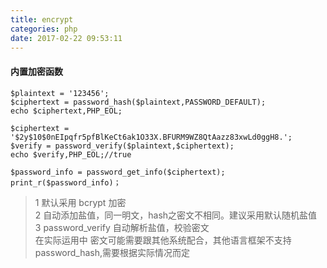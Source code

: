 ```yaml
---
title: encrypt
categories: php
date: 2017-02-22 09:53:11
---
```




#### 内置加密函数

	$plaintext = '123456';
	$ciphertext = password_hash($plaintext,PASSWORD_DEFAULT);
	echo $ciphertext,PHP_EOL;
	
	$ciphertext = '$2y$10$0nEIpqfr5pfBlKeCt6ak1O33X.BFURM9WZ8QtAazz83xwLd0ggH8.';
	$verify = password_verify($plaintext,$ciphertext);
	echo $verify,PHP_EOL;//true
	
	$password_info = password_get_info($ciphertext);
	print_r($password_info)；

 
> 1 默认采用 bcrypt 加密  
  2 自动添加盐值，同一明文，hash之密文不相同。建议采用默认随机盐值  
  3 password_verify 自动解析盐值，校验密文  
  在实际运用中 密文可能需要跟其他系统配合，其他语言框架不支持password_hash,需要根据实际情况而定
 

